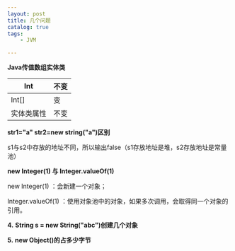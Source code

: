 ```yaml
---
layout: post
title: 几个问题
catalog: true
tags:
    - JVM

---
```


**Java传值数组实体类**

| Int        | 不变 |
| ---------- | ---- |
| Int[]      | 变   |
| 实体类属性 | 不变 |

**str1="a" str2=new string("a")区别**

s1与s2中存放的地址不同，所以输出false（s1存放地址是堆，s2存放地址是常量池）

**new Integer(1) 与 Integer.valueOf(1)**

new Integer(1) ：会新建一个对象；

Integer.valueOf(1) ：使用对象池中的对象，如果多次调用，会取得同一个对象的引用。

**4.** **String s = new String("abc")创建几个对象**

**5.** **new Object()的占多少字节**

